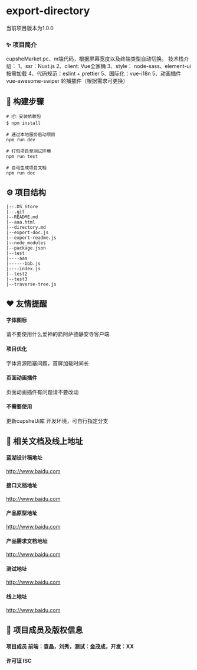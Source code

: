 
# export-directory
当前项目版本为1.0.0

### ✨ 项目简介
cupsheMarket pc、m端代码，根据屏幕宽度以及终端类型自动切换。 技术栈介绍： 1、ssr：Nuxt.js 2、client: Vue全家桶 3、style： node-sass、element-ui 按需加载 4、代码规范：eslint + prettier 5、国际化：vue-i18n 5、动画插件 vue-awesome-swiper 轮播插件（根据需求可更换）
## 🔨 构建步骤
```
# 📦 安装依赖包
$ npm install

# 通过本地服务启动项目      
npm run dev

# 打包项目至测试环境      
npm run test

# 自动生成项目文档      
npm run doc

```
## ⚙️ 项目结构

 ```
|--.DS_Store
|--.git
|--README.md
|--aaa.html
|--directory.md
|--export-doc.js
|--export-readme.js
|--node_modules
|--package.json
|--test
|----aaa
|------bbb.js
|----index.js
|--test2
|--test3
|--traverse-tree.js
``` 
## ❤️ 友情提醒
#### 字体图标      
请不要使用什么爱神的箭阿萨德静安寺客户端

#### 项目优化      
字体资源阻塞问题，首屏加载时间长

#### 页面动画插件      
页面动画插件有问题请不要改动

#### 不需要使用      
更新cupsheUi库 开发环境，可自行指定分支

## 🔗 相关文档及线上地址
#### 蓝湖设计稿地址      
http://www.baidu.com
#### 接口文档地址      
http://www.baidu.com
#### 产品原型地址      
http://www.baidu.com
#### 产品需求文档地址      
http://www.baidu.com
#### 测试地址      
http://www.baidu.com
#### 线上地址      
http://www.baidu.com
## 🤝 项目成员及版权信息
#### 项目成员 前端：袁晶，刘秀，测试：金茂成，开发：XX
#### 许可证 ISC
    